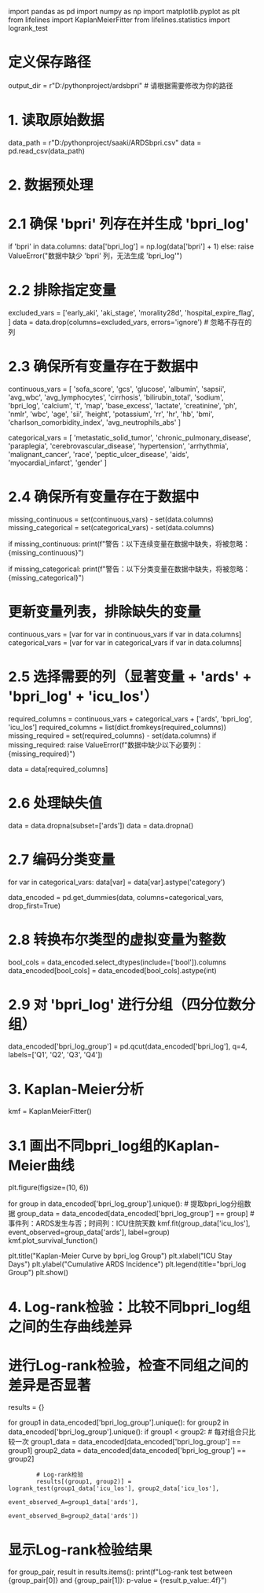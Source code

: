 import pandas as pd
import numpy as np
import matplotlib.pyplot as plt
from lifelines import KaplanMeierFitter
from lifelines.statistics import logrank_test

# 定义保存路径
output_dir = r"D:/pythonproject/ardsbpri"  # 请根据需要修改为你的路径

# 1. 读取原始数据
data_path = r"D:/pythonproject/saaki/ARDSbpri.csv"
data = pd.read_csv(data_path)

# 2. 数据预处理

# 2.1 确保 'bpri' 列存在并生成 'bpri_log'
if 'bpri' in data.columns:
    data['bpri_log'] = np.log(data['bpri'] + 1)
else:
    raise ValueError("数据中缺少 'bpri' 列，无法生成 'bpri_log'")

# 2.2 排除指定变量
excluded_vars = ['early_aki', 'aki_stage', 'morality28d', 'hospital_expire_flag', ]
data = data.drop(columns=excluded_vars, errors='ignore')  # 忽略不存在的列

# 2.3 确保所有变量存在于数据中
continuous_vars = [
    'sofa_score', 'gcs', 'glucose', 'albumin', 'sapsii', 'avg_wbc',
    'avg_lymphocytes', 'cirrhosis', 'bilirubin_total', 'sodium', 'bpri_log', 'calcium',
    't', 'map', 'base_excess', 'lactate', 'creatinine', 'ph', 'nmlr',
    'wbc', 'age', 'sii', 'height', 'potassium', 'rr', 'hr', 'hb',
    'bmi', 'charlson_comorbidity_index', 'avg_neutrophils_abs'
]

categorical_vars = [
    'metastatic_solid_tumor', 'chronic_pulmonary_disease', 'paraplegia',
    'cerebrovascular_disease', 'hypertension', 'arrhythmia', 'malignant_cancer',
    'race', 'peptic_ulcer_disease', 'aids', 'myocardial_infarct', 'gender'
]

# 2.4 确保所有变量存在于数据中
missing_continuous = set(continuous_vars) - set(data.columns)
missing_categorical = set(categorical_vars) - set(data.columns)

if missing_continuous:
    print(f"警告：以下连续变量在数据中缺失，将被忽略：{missing_continuous}")

if missing_categorical:
    print(f"警告：以下分类变量在数据中缺失，将被忽略：{missing_categorical}")

# 更新变量列表，排除缺失的变量
continuous_vars = [var for var in continuous_vars if var in data.columns]
categorical_vars = [var for var in categorical_vars if var in data.columns]

# 2.5 选择需要的列（显著变量 + 'ards' + 'bpri_log' + 'icu_los'）
required_columns = continuous_vars + categorical_vars + ['ards', 'bpri_log', 'icu_los']
required_columns = list(dict.fromkeys(required_columns))
missing_required = set(required_columns) - set(data.columns)
if missing_required:
    raise ValueError(f"数据中缺少以下必要列：{missing_required}")

data = data[required_columns]

# 2.6 处理缺失值
data = data.dropna(subset=['ards'])
data = data.dropna()

# 2.7 编码分类变量
for var in categorical_vars:
    data[var] = data[var].astype('category')

data_encoded = pd.get_dummies(data, columns=categorical_vars, drop_first=True)

# 2.8 转换布尔类型的虚拟变量为整数
bool_cols = data_encoded.select_dtypes(include=['bool']).columns
data_encoded[bool_cols] = data_encoded[bool_cols].astype(int)

# 2.9 对 'bpri_log' 进行分组（四分位数分组）
data_encoded['bpri_log_group'] = pd.qcut(data_encoded['bpri_log'], q=4, labels=['Q1', 'Q2', 'Q3', 'Q4'])

# 3. Kaplan-Meier分析
kmf = KaplanMeierFitter()

# 3.1 画出不同bpri_log组的Kaplan-Meier曲线
plt.figure(figsize=(10, 6))

for group in data_encoded['bpri_log_group'].unique():
    # 提取bpri_log分组数据
    group_data = data_encoded[data_encoded['bpri_log_group'] == group]
    # 事件列：ARDS发生与否；时间列：ICU住院天数
    kmf.fit(group_data['icu_los'], event_observed=group_data['ards'], label=group)
    kmf.plot_survival_function()

plt.title("Kaplan-Meier Curve by bpri_log Group")
plt.xlabel("ICU Stay Days")
plt.ylabel("Cumulative ARDS Incidence")
plt.legend(title="bpri_log Group")
plt.show()

# 4. Log-rank检验：比较不同bpri_log组之间的生存曲线差异
# 进行Log-rank检验，检查不同组之间的差异是否显著
results = {}

for group1 in data_encoded['bpri_log_group'].unique():
    for group2 in data_encoded['bpri_log_group'].unique():
        if group1 < group2:  # 每对组合只比较一次
            group1_data = data_encoded[data_encoded['bpri_log_group'] == group1]
            group2_data = data_encoded[data_encoded['bpri_log_group'] == group2]

            # Log-rank检验
            results[(group1, group2)] = logrank_test(group1_data['icu_los'], group2_data['icu_los'],
                                                     event_observed_A=group1_data['ards'],
                                                     event_observed_B=group2_data['ards'])

# 显示Log-rank检验结果
for group_pair, result in results.items():
    print(f"Log-rank test between {group_pair[0]} and {group_pair[1]}: p-value = {result.p_value:.4f}")
